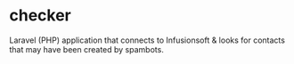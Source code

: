# checker
Laravel (PHP) application that connects to Infusionsoft &amp; looks for contacts that may have been created by spambots.
